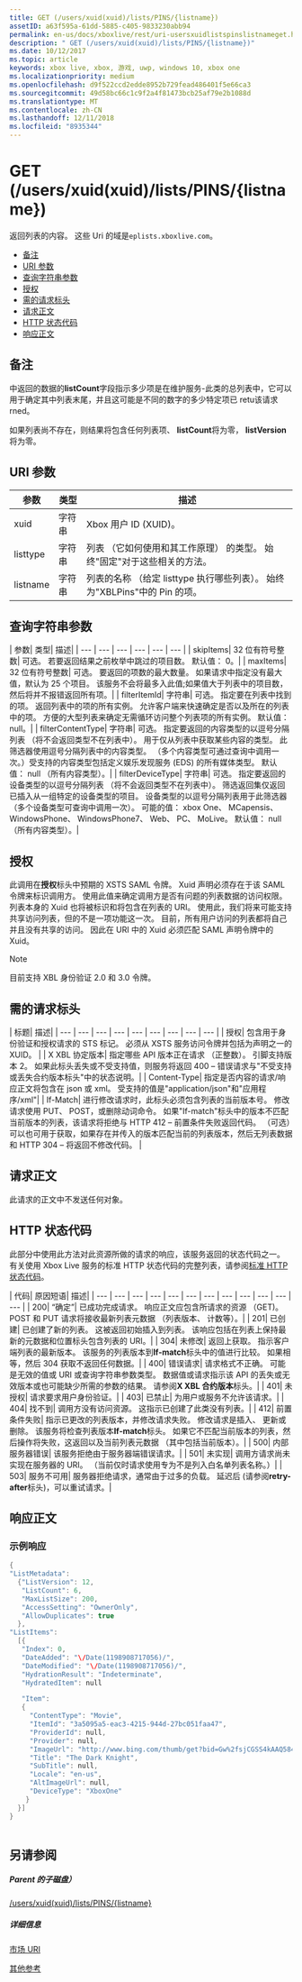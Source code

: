 ```yaml
---
title: GET (/users/xuid(xuid)/lists/PINS/{listname})
assetID: a63f595a-61dd-5885-c405-9833230abb94
permalink: en-us/docs/xboxlive/rest/uri-usersxuidlistspinslistnameget.html
description: " GET (/users/xuid(xuid)/lists/PINS/{listname})"
ms.date: 10/12/2017
ms.topic: article
keywords: xbox live, xbox, 游戏, uwp, windows 10, xbox one
ms.localizationpriority: medium
ms.openlocfilehash: d9f522ccd2edde8952b729fead486401f5e66ca3
ms.sourcegitcommit: 49d58bc66c1c9f2a4f81473bcb25af79e2b1088d
ms.translationtype: MT
ms.contentlocale: zh-CN
ms.lasthandoff: 12/11/2018
ms.locfileid: "8935344"
---
```

# <a name="get-usersxuidxuidlistspinslistname"></a>GET (/users/xuid(xuid)/lists/PINS/{listname})
返回列表的内容。 这些 Uri 的域是`eplists.xboxlive.com`。
 
  * [备注](#ID4EV)
  * [URI 参数](#ID4EIB)
  * [查询字符串参数](#ID4ETB)
  * [授权](#ID4ESD)
  * [需的请求标头](#ID4E6D)
  * [请求正文](#ID4EVF)
  * [HTTP 状态代码](#ID4EAG)
  * [响应正文](#ID4E5CAC)
 
<a id="ID4EV"></a>

 
## <a name="remarks"></a>备注
 
中返回的数据的**listCount**字段指示多少项是在维护服务-此类的总列表中，它可以用于确定其中列表末尾，并且这可能是不同的数字的多少特定项已 retu该请求 rned。
 
如果列表尚不存在，则结果将包含任何列表项、 **listCount**将为零， **listVersion**将为零。
  
<a id="ID4EIB"></a>

 
## <a name="uri-parameters"></a>URI 参数
 
| 参数| 类型| 描述| 
| --- | --- | --- | 
| xuid| 字符串| Xbox 用户 ID (XUID)。| 
| listtype| 字符串| 列表 （它如何使用和其工作原理） 的类型。 始终"固定"对于这些相关的方法。| 
| listname| 字符串| 列表的名称 （给定 listtype 执行哪些列表）。 始终为"XBLPins"中的 Pin 的项。| 
  
<a id="ID4ETB"></a>

 
## <a name="query-string-parameters"></a>查询字符串参数
 
| 参数| 类型| 描述| 
| --- | --- | --- | --- | --- | --- | 
| skipItems| 32 位有符号整数| 可选。 若要返回结果之前枚举中跳过的项目数。 默认值： 0。| 
| maxItems| 32 位有符号整数| 可选。 要返回的项数的最大数量。 如果请求中指定没有最大值，默认为 25 个项目。 该服务不会将最多入此值;如果值大于列表中的项目数，然后将并不报错返回所有项。| 
| filterItemId| 字符串| 可选。 指定要在列表中找到的项。 返回列表中的项的所有实例。 允许客户端来快速确定是否以及所在的列表中的项。 方便的大型列表来确定无需循环访问整个列表项的所有实例。 默认值： null。| 
| filterContentType| 字符串| 可选。 指定要返回的内容类型的以逗号分隔列表 （将不会返回类型不在列表中）。 用于仅从列表中获取某些内容的类型。 此筛选器使用逗号分隔列表中的内容类型。 （多个内容类型可通过查询中调用一次。）受支持的内容类型包括定义娱乐发现服务 (EDS) 的所有媒体类型。 默认值： null （所有内容类型）。| 
| filterDeviceType| 字符串| 可选。 指定要返回的设备类型的以逗号分隔列表 （将不会返回类型不在列表中）。 筛选返回集仅返回已插入从一组特定的设备类型的项目。 设备类型的以逗号分隔列表用于此筛选器 （多个设备类型可查询中调用一次）。 可能的值： xbox One、 MCapensis、 WindowsPhone、 WindowsPhone7、 Web、 PC、 MoLive。 默认值： null （所有内容类型）。| 
  
<a id="ID4ESD"></a>

 
## <a name="authorization"></a>授权
 
此调用在**授权**标头中预期的 XSTS SAML 令牌。 Xuid 声明必须存在于该 SAML 令牌来标识调用方。 使用此值来确定调用方是否有问题的列表数据的访问权限。 列表本身的 Xuid 也将被标识和将包含在列表的 URI。 使用此，我们将来可能支持共享访问列表，但的不是一项功能这一次。 目前，所有用户访问的列表都将自己并且没有共享的访问。 因此在 URI 中的 Xuid 必须匹配 SAML 声明令牌中的 Xuid。 

> [!NOTE] 
> 目前支持 XBL 身份验证 2.0 和 3.0 令牌。 


  
<a id="ID4E6D"></a>

 
## <a name="required-request-headers"></a>需的请求标头
 
| 标题| 描述| 
| --- | --- | --- | --- | --- | --- | --- | --- | --- | 
| 授权| 包含用于身份验证和授权请求的 STS 标记。 必须从 XSTS 服务访问令牌并包括为声明之一的 XUID。 | 
| X XBL 协定版本| 指定哪些 API 版本正在请求 （正整数）。 引脚支持版本 2。 如果此标头丢失或不受支持值，则服务将返回 400 – 错误请求与"不受支持或丢失合约版本标头"中的状态说明。| 
| Content-Type| 指定是否内容的请求/响应正文将包含在 json 或 xml。 受支持的值是"application/json"和"应用程序/xml"| 
| If-Match| 进行修改请求时，此标头必须包含列表的当前版本号。 修改请求使用 PUT、 POST，或删除动词命令。 如果"If-match"标头中的版本不匹配当前版本的列表，该请求将拒绝与 HTTP 412 – 前置条件失败返回代码。 （可选）可以也可用于获取，如果存在并传入的版本匹配当前的列表版本，然后无列表数据和 HTTP 304 – 将返回不修改代码。 | 
  
<a id="ID4EVF"></a>

 
## <a name="request-body"></a>请求正文
 
此请求的正文中不发送任何对象。
  
<a id="ID4EAG"></a>

 
## <a name="http-status-codes"></a>HTTP 状态代码
 
此部分中使用此方法对此资源所做的请求的响应，该服务返回的状态代码之一。 有关使用 Xbox Live 服务的标准 HTTP 状态代码的完整列表，请参阅[标准 HTTP 状态代码](../../additional/httpstatuscodes.md)。
 
| 代码| 原因短语| 描述| 
| --- | --- | --- | --- | --- | --- | --- | --- | --- | --- | --- | --- | 
| 200| “确定”| 已成功完成请求。 响应正文应包含所请求的资源 （GET)。 POST 和 PUT 请求将接收最新列表元数据 （列表版本、 计数等）。| 
| 201| 已创建| 已创建了新的列表。 这被返回初始插入到列表。 该响应包括在列表上保持最新的元数据和位置标头包含列表的 URI。| 
| 304| 未修改| 返回上获取。 指示客户端列表的最新版本。 该服务的列表版本到<b>If-match</b>标头中的值进行比较。 如果相等，然后 304 获取不返回任何数据。| 
| 400| 错误请求| 请求格式不正确。 可能是无效的值或 URI 或查询字符串参数类型。 数据值或请求指示该 API 的丢失或无效版本或也可能缺少所需的参数的结果。 请参阅<b>X XBL 合约版本</b>标头。| 
| 401| 未授权| 请求要求用户身份验证。| 
| 403| 已禁止| 为用户或服务不允许该请求。| 
| 404| 找不到| 调用方没有访问资源。 这指示已创建了此类没有列表。| 
| 412| 前置条件失败| 指示已更改的列表版本，并修改请求失败。 修改请求是插入、 更新或删除。 该服务将检查列表版本<b>If-match</b>标头。 如果它不匹配当前版本的列表，然后操作将失败，这返回以及当前列表元数据 （其中包括当前版本）。| 
| 500| 内部服务器错误| 该服务拒绝由于服务器端错误请求。| 
| 501| 未实现| 调用方请求尚未实现在服务器的 URI。 （当前仅时请求使用专为不是列入白名单列表名称。）| 
| 503| 服务不可用| 服务器拒绝请求，通常由于过多的负载。 延迟后 (请参阅<b>retry-after</b>标头)，可以重试请求。| 
  
<a id="ID4E5CAC"></a>

 
## <a name="response-body"></a>响应正文
 
<a id="ID4EEDAC"></a>

 
### <a name="sample-response"></a>示例响应
 

```cpp
{ 
"ListMetadata":
  {"ListVersion": 12,
   "ListCount": 6,
   "MaxListSize": 200,
   "AccessSetting": "OwnerOnly",
   "AllowDuplicates": true
  },
"ListItems":
  [{ 
   "Index": 0,
   "DateAdded": "\/Date(1198908717056)/",
   "DateModified": "\/Date(1198908717056)/",
   "HydrationResult": "Indeterminate",
   "HydratedItem": null

   "Item":
   {
     "ContentType": "Movie",
     "ItemId": "3a5095a5-eac3-4215-944d-27bc051faa47",
     "ProviderId": null,
     "Provider": null,
     "ImageUrl": "http://www.bing.com/thumb/get?bid=Gw%2fsjCGSS4kAAQ584x800&bn=SANGAM&fbid=7wIR63+Clmj+0A&fbn=CC",
     "Title": "The Dark Knight",
     "SubTitle": null,
     "Locale": "en-us",
     "AltImageUrl": null,
     "DeviceType": "XboxOne"
    }
  }]
}
         
```

   
<a id="ID4EODAC"></a>

 
## <a name="see-also"></a>另请参阅
 
<a id="ID4EQDAC"></a>

 
##### <a name="parent"></a>Parent 的子磁盘） 

[/users/xuid(xuid)/lists/PINS/{listname}](uri-usersxuidlistspinslistname.md)

  
<a id="ID4E1DAC"></a>

 
##### <a name="further-information"></a>详细信息 

[市场 URI](../marketplace/atoc-reference-marketplace.md)

 [其他参考](../../additional/atoc-xboxlivews-reference-additional.md)

   